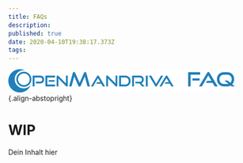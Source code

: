 ```yaml
---
title: FAQs
description: 
published: true
date: 2020-04-10T19:38:17.373Z
tags: 
---
```


![header-tr-faq.png](/assets/header-tr-faq.png){.align-abstopright}

# WIP
Dein Inhalt hier